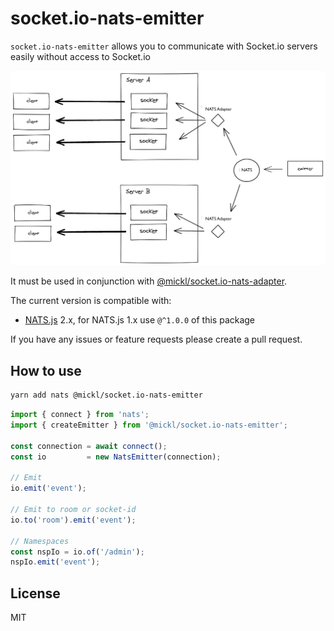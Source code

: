 # socket.io-nats-emitter

`socket.io-nats-emitter` allows you to communicate with Socket.io servers easily without access to Socket.io

![Emitter diagram](assets/emitter.png)

It must be used in conjunction with [@mickl/socket.io-nats-adapter](https://github.com/MickL/socket.io-nats-adapter).

The current version is compatible with:

- [NATS.js](https://github.com/nats-io/nats.js/) 2.x, for NATS.js 1.x use `@^1.0.0` of this package

If you have any issues or feature requests please create a pull request.

## How to use

```bash
yarn add nats @mickl/socket.io-nats-emitter
```

```ts
import { connect } from 'nats';
import { createEmitter } from '@mickl/socket.io-nats-emitter';

const connection = await connect();
const io         = new NatsEmitter(connection);

// Emit
io.emit('event');

// Emit to room or socket-id
io.to('room').emit('event');

// Namespaces
const nspIo = io.of('/admin');
nspIo.emit('event');
```

## License

MIT
